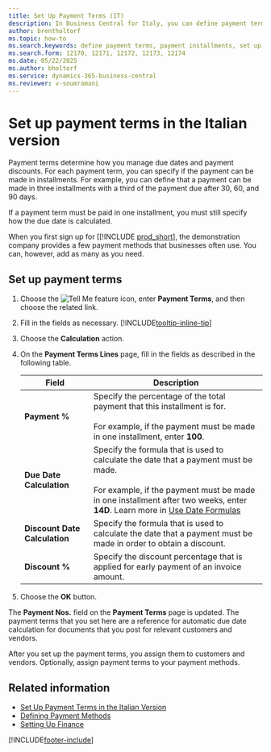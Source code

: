 ```yaml
---
title: Set Up Payment Terms (IT)
description: In Business Central for Italy, you can define payment terms that allow payments in one or multiple installments, specifying details for each installment as needed.
author: brentholtorf
ms.topic: how-to
ms.search.keywords: define payment terms, payment installments, set up payment terms, Italian version
ms.search.form: 12170, 12171, 12172, 12173, 12174
ms.date: 05/22/2025
ms.author: bholtorf
ms.service: dynamics-365-business-central
ms.reviewer: v-soumramani
---
```


# Set up payment terms in the Italian version

Payment terms determine how you manage due dates and payment discounts. For each payment term, you can specify if the payment can be made in installments. For example, you can define that a payment can be made in three installments with a third of the payment due after 30, 60, and 90 days.  

If a payment term must be paid in one installment, you must still specify how the due date is calculated.  

When you first sign up for [[!INCLUDE [prod_short](../../includes/prod_short.md)], the demonstration company provides a few payment methods that businesses often use. You can, however, add as many as you need.

## Set up payment terms

1. Choose the ![Tell Me feature](../../media/ui-search/search_small.png "Tell me what you want to do") icon, enter **Payment Terms**, and then choose the related link.  
1. Fill in the fields as necessary. [!INCLUDE[tooltip-inline-tip](../../includes/tooltip-inline-tip_md.md)]  
1. Choose the **Calculation** action.  
1. On the **Payment Terms Lines** page, fill in the fields as described in the following table.  

    |Field|Description|  
    |---------------------------------|---------------------------------------|  
    |**Payment %**|Specify the percentage of the total payment that this installment is for.<br><br/> For example, if the payment must be made in one installment, enter **100**.|  
    |**Due Date Calculation**|Specify the formula that is used to calculate the date that a payment must be made.<br><br/> For example, if the payment must be made in one installment after two weeks, enter **14D**. Learn more in [Use Date Formulas](../../ui-enter-date-ranges.md#use-date-formulas)|  
    |**Discount Date Calculation**|Specify the formula that is used to calculate the date that a payment must be made in order to obtain a discount.|  
    |**Discount %**|Specify the discount percentage that is applied for early payment of an invoice amount.|  

1. Choose the **OK** button.  

The **Payment Nos.** field on the **Payment Terms** page is updated. The payment terms that you set here are a reference for automatic due date calculation for documents that you post for relevant customers and vendors.  

After you set up the payment terms, you assign them to customers and vendors. Optionally, assign payment terms to your payment methods.  

## Related information

- [Set Up Payment Terms in the Italian Version](../../finance-payment-terms.md)  
- [Defining Payment Methods](../../finance-payment-methods.md)  
- [Setting Up Finance](../../finance-setup-finance.md)  

[!INCLUDE[footer-include](../../includes/footer-banner.md)]
